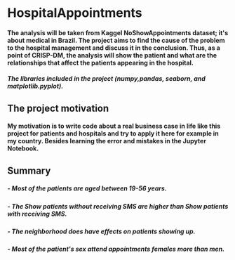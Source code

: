 # HospitalAppointments
#### The analysis will be taken from **Kaggel** NoShowAppointments dataset; it's about medical in Brazil. The project aims to find the cause of the problem to the hospital management and discuss it in the conclusion. Thus, as a point of CRISP-DM, the analysis will show the patient and what are the relationships that affect the patients appearing in the hospital.
##### The libraries included in the project (numpy,pandas, seaborn, and matplotlib.pyplot).

## The project motivation
#### My motivation is to write code about a real business case in life like this project for patients and hospitals and try to apply it here for example in my country. Besides learning the error and mistakes in the Jupyter Notebook.

## Summary
##### - Most of the patients are aged between 19-56 years.
##### - The Show patients without receiving SMS are higher than Show patients with receiving SMS.
##### - The neighborhood does have effects on patients showing up.
##### - Most of the patient's sex attend appointments females more than men.
